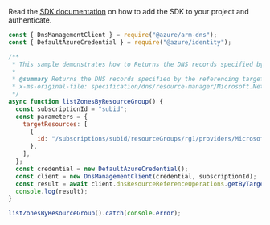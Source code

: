 Read the [SDK documentation](https://github.com/Azure/azure-sdk-for-js/blob/%40azure%2Farm-dns_5.0.1/sdk/dns/arm-dns/README.md) on how to add the SDK to your project and authenticate.

```javascript
const { DnsManagementClient } = require("@azure/arm-dns");
const { DefaultAzureCredential } = require("@azure/identity");

/**
 * This sample demonstrates how to Returns the DNS records specified by the referencing targetResourceIds.
 *
 * @summary Returns the DNS records specified by the referencing targetResourceIds.
 * x-ms-original-file: specification/dns/resource-manager/Microsoft.Network/stable/2018-05-01/examples/GetDnsResourceReference.json
 */
async function listZonesByResourceGroup() {
  const subscriptionId = "subid";
  const parameters = {
    targetResources: [
      {
        id: "/subscriptions/subid/resourceGroups/rg1/providers/Microsoft.Network/trafficManagerProfiles/testpp2",
      },
    ],
  };
  const credential = new DefaultAzureCredential();
  const client = new DnsManagementClient(credential, subscriptionId);
  const result = await client.dnsResourceReferenceOperations.getByTargetResources(parameters);
  console.log(result);
}

listZonesByResourceGroup().catch(console.error);
```
